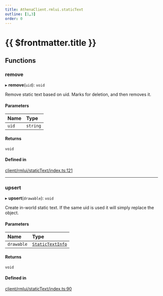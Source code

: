 ```yaml
---
title: AthenaClient.rmlui.staticText
outline: [1,3]
order: 0
---
```


# {{ $frontmatter.title }}


## Functions

### remove

▸ **remove**(`uid`): `void`

Remove static text based on uid.
Marks for deletion, and then removes it.

#### Parameters

| Name | Type |
| :------ | :------ |
| `uid` | `string` |

#### Returns

`void`

#### Defined in

[client/rmlui/staticText/index.ts:121](https://github.com/Stuyk/altv-athena/blob/ae8402672/src/core/client/rmlui/staticText/index.ts#L121)

___

### upsert

▸ **upsert**(`drawable`): `void`

Create in-world static text.
If the same uid is used it will simply replace the object.

#### Parameters

| Name | Type |
| :------ | :------ |
| `drawable` | [`StaticTextInfo`](../interfaces/client_rmlui_staticText_staticTextInterfaces_StaticTextInfo.md) |

#### Returns

`void`

#### Defined in

[client/rmlui/staticText/index.ts:90](https://github.com/Stuyk/altv-athena/blob/ae8402672/src/core/client/rmlui/staticText/index.ts#L90)
